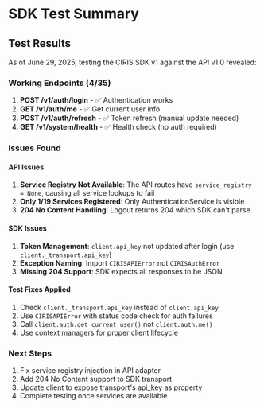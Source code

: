 # SDK Test Summary

## Test Results
As of June 29, 2025, testing the CIRIS SDK v1 against the API v1.0 revealed:

### Working Endpoints (4/35)
1. **POST /v1/auth/login** - ✅ Authentication works
2. **GET /v1/auth/me** - ✅ Get current user info
3. **POST /v1/auth/refresh** - ✅ Token refresh (manual update needed)
4. **GET /v1/system/health** - ✅ Health check (no auth required)

### Issues Found

#### API Issues
1. **Service Registry Not Available**: The API routes have `service_registry = None`, causing all service lookups to fail
2. **Only 1/19 Services Registered**: Only AuthenticationService is visible
3. **204 No Content Handling**: Logout returns 204 which SDK can't parse

#### SDK Issues
1. **Token Management**: `client.api_key` not updated after login (use `client._transport.api_key`)
2. **Exception Naming**: Import `CIRISAPIError` not `CIRISAuthError`
3. **Missing 204 Support**: SDK expects all responses to be JSON

#### Test Fixes Applied
1. Check `client._transport.api_key` instead of `client.api_key`
2. Use `CIRISAPIError` with status code check for auth failures
3. Call `client.auth.get_current_user()` not `client.auth.me()`
4. Use context managers for proper client lifecycle

### Next Steps
1. Fix service registry injection in API adapter
2. Add 204 No Content support to SDK transport
3. Update client to expose transport's api_key as property
4. Complete testing once services are available

